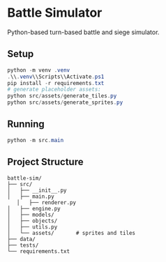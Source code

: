 # Battle Simulator

Python-based turn-based battle and siege simulator.

## Setup
```powershell
python -m venv .venv
.\\.venv\\Scripts\\Activate.ps1
pip install -r requirements.txt
# generate placeholder assets:
python src/assets/generate_tiles.py
python src/assets/generate_sprites.py
```

## Running
```powershell
python -m src.main
```

## Project Structure
```
battle-sim/
├── src/
│   ├── __init__.py
│   ├── main.py
   │   ├── renderer.py
│   ├── engine.py
│   ├── models/
│   ├── objects/
│   ├── utils.py
│   └── assets/       # sprites and tiles
├── data/
├── tests/
└── requirements.txt
```

